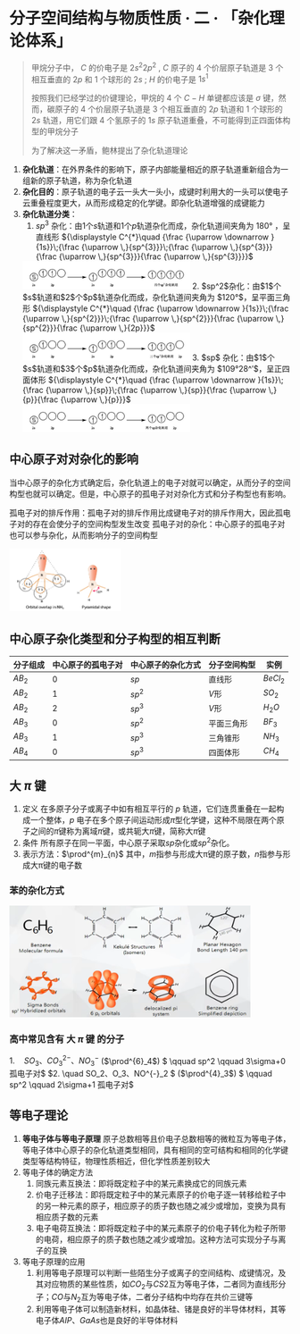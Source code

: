 # 分子空间结构与物质性质 · 二 · 「杂化理论体系」

>
>甲烷分子中， $C$ 的价电子是 $2s^2 2p^2$ , $C$ 原子的 $4$ 个价层原子轨道是 $3$ 个相互垂直的 $2p$ 和 $1$ 个球形的 $2s$ ; $H$ 的价电子是 $1s^1$ 
>
>按照我们已经学过的价键理论，甲烷的 $4$ 个 $C-H$ 单键都应该是 $σ$ 键，然而，碳原子的 $4$ 个价层原子轨道是 $3$ 个相互垂直的 $2p$ 轨道和 $1$ 个球形的 $2s$ 轨道，用它们跟 $4$ 个氢原子的 $1s$ 原子轨道重叠，不可能得到正四面体构型的甲烷分子
>
>为了解决这一矛盾，鲍林提出了杂化轨道理论

1. **杂化轨道**：在外界条件的影响下，原子内部能量相近的原子轨道重新组合为一组新的原子轨道，称为杂化轨道
2. **杂化目的**：原子轨道的电子云一头大一头小，成键时利用大的一头可以使电子云重叠程度更大，从而形成稳定的化学键。即杂化轨道增强的成键能力
3. **杂化轨道分类**：
   1. $sp^3$ 杂化：由$1$个$s$轨道和$1$个$p$轨道杂化而成，杂化轨道间夹角为 $180°$ ，呈直线形
   ${\displaystyle C^{*}\quad {\frac {\uparrow \downarrow }{1s}}\;{\frac {\uparrow \,}{sp^{3}}}\;{\frac {\uparrow \,}{sp^{3}}}{\frac {\uparrow \,}{sp^{3}}}{\frac {\uparrow \,}{sp^{3}}}}$
   <img src="images\2.3.jpg" width="300" />
   2. $sp^2$杂化：由$1$个$s$轨道和$2$个$p$轨道杂化而成，杂化轨道间夹角为 $120°$，呈平面三角形
   ${\displaystyle C^{*}\quad {\frac {\uparrow \downarrow }{1s}}\;{\frac {\uparrow \,}{sp^{2}}}\;{\frac {\uparrow \,}{sp^{2}}}{\frac {\uparrow \,}{sp^{2}}}{\frac {\uparrow \,}{2p}}}$
   <img src="images\2.2.jpg" width="300" />
   3. $sp$ 杂化：由$1$个$s$轨道和$3$个$p$轨道杂化而成，杂化轨道间夹角为 $109°28^′$，呈正四面体形
   ${\displaystyle C^{*}\quad {\frac {\uparrow \downarrow }{1s}}\;{\frac {\uparrow \,}{sp}}\;{\frac {\uparrow \,}{sp}}{\frac {\uparrow \,}{p}}{\frac {\uparrow \,}{p}}}$
   <img src="images\2.4.jpg" width="300" />


## 中心原子对对杂化的影响

当中心原子的杂化方式确定后，杂化轨道上的电子对就可以确定，从而分子的空间构型也就可以确定。但是，中心原子的孤电子对对杂化方式和分子构型也有影响。

孤电子对的排斥作用：孤电子对的排斥作用比成键电子对的排斥作用大，因此孤电子对的存在会使分子的空间构型发生改变
孤电子对的杂化：中心原子的孤电子对也可以参与杂化，从而影响分子的空间构型

<img src="images\2.1.png" width="200" />

## 中心原子杂化类型和分子构型的相互判断

| 分子组成 | 中心原子的孤电子对 | 中心原子的杂化方式 | 分子空间构型 | 实例   |
| -------- | ------------------ | ------------------ | ------------ | ------ |
| $AB_2$     | $0$                  | $sp$                 | 直线形       | $BeCl_2$ |
| $AB_2$     | $1$                  | $sp^2$               | $V$形          | $SO_2$   |
| $AB_2$     | $2$                  | $sp^3$               | $V$形          | $H_2O$   |
| $AB_3$     | $0$                  | $sp^2$               | 平面三角形   | $BF_3$   |
| $AB_3$     | $1$                  | $sp^3$               | 三角锥形     | $NH_3$   |
| $AB_4$     | $0$                  | $sp^3$               | 四面体形     | $CH_4$   |

## 大 $\pi$ 键

1. 定义
   在多原子分子或离子中如有相互平行的 $p$ 轨道，它们连贯重叠在一起构成一个整体，$p$ 电子在多个原子间运动形成$π$型化学键，这种不局限在两个原子之间的$\pi$键称为离域$π$键，或共轭大$π$键，简称大$π$键
2. 条件
   所有原子在同一平面，中心原子采取$sp$杂化或$sp^2$杂化。
3. 表示方法：$\prod^{m}_{n}$
其中，$m$指参与形成大π键的原子数，$n$指参与形成大π键的电子数

### 苯的杂化方式
<img src="images\2.9.png" height="200" />

### 高中常见含有 大 $\pi$ 键 的分子

$1. \quad SO_3、CO^{2-}_3、NO_3^-$ ($\prod^{6}_4$) $ \qquad sp^2 \qquad 3\sigma+0 孤电子对$
$2. \quad SO_2、O_3、NO^{-}_2 $ ($\prod^{4}_3$) $ \qquad sp^2 \qquad 2\sigma+1 孤电子对$

## 等电子理论
1. **等电子体与等电子原理**
   原子总数相等且价电子总数相等的微粒互为等电子体，等电子体中心原子的杂化轨道类型相同，具有相同的空可结构和相同的化学键类型等结构特征，物理性质相近，但化学性质差别较大
2. 等电子体的确定方法
   1. 同族元素互换法：即将既定粒子中的某元素换成它的同族元素
   2. 价电子迁移法：即将既定粒子中的某元素原子的价电子逐一转移给粒子中的另一种元素的原子，相应原子的质子数也随之减少或增加，变换为具有相应质子数的元素
   3. 电子电荷互换法：即将既定粒子中的某元素原子的价电子转化为粒子所带的电荷，相应原子的质子数也随之减少或增加。这种方法可实现分子与离子的互换
3. 等电子原理的应用
   1. 利用等电子原理可以判断一些陌生分子或离子的空间结构、成键情况，及其对应物质的某些性质，如$CO_2$与$CS2$互为等电子体，二者同为直线形分子；$CO$与$N_2$互为等电子体，二者分子结构中均存在共价三键等
   2. 利用等电子体可以制造新材料，如晶体硅、锗是良好的半导体材料，其等电子体$AIP、GaAs$也是良好的半导体材料